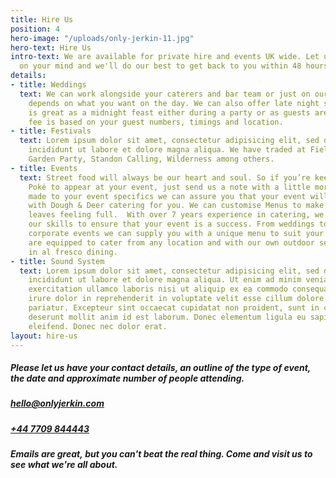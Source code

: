 ```yaml
---
title: Hire Us
position: 4
hero-image: "/uploads/only-jerkin-11.jpg"
hero-text: Hire Us
intro-text: We are available for private hire and events UK wide. Let us know what's
  on your mind and we'll do our best to get back to you within 48 hours.
details:
- title: Weddings
  text: We can work alongside your caterers and bar team or just on our own - it all
    depends on what you want on the day. We can also offer late night service which
    is great as a midnight feast either during a party or as guests are leaving. Our
    fee is based on your guest numbers, timings and location.
- title: Festivals
  text: Lorem ipsum dolor sit amet, consectetur adipisicing elit, sed do eiusmod tempor
    incididunt ut labore et dolore magna aliqua. We have traded at Field Day, Secret
    Garden Party, Standon Calling, Wilderness among others.
- title: Events
  text: Street food will always be our heart and soul. So if you’re keen for Polú
    Poké to appear at your event, just send us a note with a little more detail. Tailor
    made to your event specifics we can assure you that your event will run smoothly
    with Dough & Deer catering for you. We can customise Menus to make sure that everyone
    leaves feeling full.  With over 7 years experience in catering, we have honed
    our skills to ensure that your event is a success. From weddings to parties and
    corporate events we can supply you with a unique menu to suit your needs.  We
    are equipped to cater from any location and with our own outdoor set up we specialise
    in al fresco dining.
- title: Sound System
  text: Lorem ipsum dolor sit amet, consectetur adipisicing elit, sed do eiusmod tempor
    incididunt ut labore et dolore magna aliqua. Ut enim ad minim veniam, quis nostrud
    exercitation ullamco laboris nisi ut aliquip ex ea commodo consequat. Duis aute
    irure dolor in reprehenderit in voluptate velit esse cillum dolore eu fugiat nulla
    pariatur. Excepteur sint occaecat cupidatat non proident, sunt in culpa qui officia
    deserunt mollit anim id est laborum. Donec elementum ligula eu sapien consequat
    eleifend. Donec nec dolor erat.
layout: hire-us
---
```


##### Please let us have your contact details, an outline of the type of event, the date and approximate number of people attending.

##### [hello@onlyjerkin.com](mailto:onlyjerkin.com)  
##### [+44 7709 844443](tel:07709844443)

##### Emails are great, but you can't beat the real thing. Come and visit us to see what we're all about.
